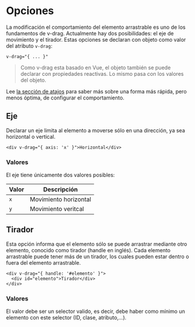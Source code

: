 # Opciones

La modificación el comportamiento del elemento arrastrable es uno de los fundamentos de v-drag. Actualmente hay dos posibilidades: el eje de movimiento y el tirador. Estas opciones se declaran con objeto como valor del atributo `v-drag`:

```vue
v-drag="{ ... }"
```

> Como v-drag esta basado en Vue, el objeto también se puede declarar con propiedades reactivas. Lo mismo pasa con los valores del objeto.

Lee [la sección de atajos]() para saber más sobre una forma más rápida, pero menos óptima, de configurar el comportamiento.

## Eje

Declarar un eje limita al elemento a moverse sólo en una dirección, ya sea horizontal o vertical.


```vue
<div v-drag="{ axis: 'x' }">Horizontal</div>
```

### Valores

El eje tiene únicamente dos valores posibles:

| Valor |Descripción|
|------|------|
|`x`|Movimiento horizontal|
|`y`|Movimiento veritcal|

## Tirador

Esta opción informa que el elemento sólo se puede arrastrar mediante otro elemento, conocido como tirador (handle en inglés). Cada elemento arrastrable puede tener más de un tirador, los cuales pueden estar dentro o fuera del elemento arrastrable.

```vue
<div v-drag="{ handle: '#elemento' }">
  <div id="elemento">Tirador</div>
</div>
```

### Valores

El valor debe ser un selector valido, es decir, debe haber como mínimo un elemento con este selector (ID, clase, atributo,…).
